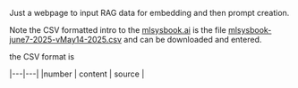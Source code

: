 Just a webpage to input RAG data for embedding and then prompt creation.

Note the CSV formatted intro to the [mlsysbook.ai](https://mlsysbook.ai/) is the file [mlsysbook-june7-2025-vMay14-2025.csv](mlsysbook-june7-2025-vMay14-2025.csv) and can be downloaded and entered.

the CSV format is


|---|---|
|number	| content	| source |




